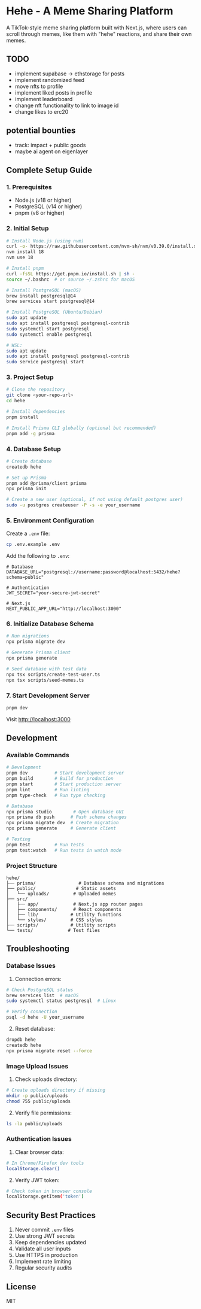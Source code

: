 # Hehe - A Meme Sharing Platform

A TikTok-style meme sharing platform built with Next.js, where users can scroll through memes, like them with "hehe" reactions, and share their own memes.

## TODO
- implement supabase -> ethstorage for posts
- implement randomized feed
- move nfts to profile
- implement liked posts in profile
- implement leaderboard
- change nft functionality to link to image id
- change likes to erc20

## potential bounties
- track: impact + public goods
- maybe ai agent on eigenlayer



## Complete Setup Guide

### 1. Prerequisites

- Node.js (v18 or higher)
- PostgreSQL (v14 or higher)
- pnpm (v8 or higher)

### 2. Initial Setup

```bash
# Install Node.js (using nvm)
curl -o- https://raw.githubusercontent.com/nvm-sh/nvm/v0.39.0/install.sh | bash
nvm install 18
nvm use 18

# Install pnpm
curl -fsSL https://get.pnpm.io/install.sh | sh -
source ~/.bashrc  # or source ~/.zshrc for macOS

# Install PostgreSQL (macOS)
brew install postgresql@14
brew services start postgresql@14

# Install PostgreSQL (Ubuntu/Debian)
sudo apt update
sudo apt install postgresql postgresql-contrib
sudo systemctl start postgresql
sudo systemctl enable postgresql

# WSL:
sudo apt update
sudo apt install postgresql postgresql-contrib
sudo service postgresql start

```

### 3. Project Setup

```bash
# Clone the repository
git clone <your-repo-url>
cd hehe

# Install dependencies
pnpm install

# Install Prisma CLI globally (optional but recommended)
pnpm add -g prisma
```

### 4. Database Setup

```bash
# Create database
createdb hehe

# Set up Prisma
pnpm add @prisma/client prisma
npx prisma init

# Create a new user (optional, if not using default postgres user)
sudo -u postgres createuser -P -s -e your_username
```

### 5. Environment Configuration

Create a `.env` file:
```bash
cp .env.example .env
```

Add the following to `.env`:
```env
# Database
DATABASE_URL="postgresql://username:password@localhost:5432/hehe?schema=public"

# Authentication
JWT_SECRET="your-secure-jwt-secret"

# Next.js
NEXT_PUBLIC_APP_URL="http://localhost:3000"
```

### 6. Initialize Database Schema

```bash
# Run migrations
npx prisma migrate dev

# Generate Prisma client
npx prisma generate

# Seed database with test data
npx tsx scripts/create-test-user.ts
npx tsx scripts/seed-memes.ts
```

### 7. Start Development Server

```bash
pnpm dev
```

Visit [http://localhost:3000](http://localhost:3000)

## Development

### Available Commands

```bash
# Development
pnpm dev          # Start development server
pnpm build        # Build for production
pnpm start        # Start production server
pnpm lint         # Run linting
pnpm type-check   # Run type checking

# Database
npx prisma studio        # Open database GUI
npx prisma db push      # Push schema changes
npx prisma migrate dev  # Create migration
npx prisma generate     # Generate client

# Testing
pnpm test         # Run tests
pnpm test:watch   # Run tests in watch mode
```

### Project Structure

```
hehe/
├── prisma/                # Database schema and migrations
├── public/               # Static assets
│   └── uploads/         # Uploaded memes
├── src/
│   ├── app/             # Next.js app router pages
│   ├── components/      # React components
│   ├── lib/            # Utility functions
│   └── styles/         # CSS styles
├── scripts/            # Utility scripts
└── tests/             # Test files
```

## Troubleshooting

### Database Issues

1. Connection errors:
```bash
# Check PostgreSQL status
brew services list  # macOS
sudo systemctl status postgresql  # Linux

# Verify connection
psql -d hehe -U your_username
```

2. Reset database:
```bash
dropdb hehe
createdb hehe
npx prisma migrate reset --force
```

### Image Upload Issues

1. Check uploads directory:
```bash
# Create uploads directory if missing
mkdir -p public/uploads
chmod 755 public/uploads
```

2. Verify file permissions:
```bash
ls -la public/uploads
```

### Authentication Issues

1. Clear browser data:
```bash
# In Chrome/Firefox dev tools
localStorage.clear()
```

2. Verify JWT token:
```bash
# Check token in browser console
localStorage.getItem('token')
```

## Security Best Practices

1. Never commit `.env` files
2. Use strong JWT secrets
3. Keep dependencies updated
4. Validate all user inputs
5. Use HTTPS in production
6. Implement rate limiting
7. Regular security audits

## License

MIT